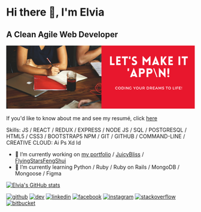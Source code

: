 # Hi there 👋, I'm Elvia
## A Clean Agile Web Developer



![I am a Clean Agile Web Developer](https://github.com/juicybliss/Elvia-Camarena/blob/main/redappbanner.png)

If you'd like to know about me and see my resumé, click [here](https://www.juicybliss.com/about)

Skills: 
JS / REACT / REDUX / EXPRESS / NODE JS / SQL / POSTGRESQL / HTML5 / CSS3 / BOOTSTRAP5 
NPM / GIT  / GITHUB / COMMAND-LINE / CREATIVE CLOUD: Ai Ps Xd Id


- 🔭 I’m currently working on [my portfolio](https://www.elviacamarena.dev) / [JuicyBliss](https://www.juicybliss.com) / [FlyingStarsFengShui](http://www.flyingstarsfengshui.com) 
- 🌱 I’m currently learning Python / Ruby / Ruby on Rails / MongoDB / Mongoose / Figma   





[![Elvia's GitHub stats](https://github-readme-stats.vercel.app/api?username=juicybliss&show_icons=true&theme=merko
)](https://github.com/juicybliss/github-readme-stats)







[<img src='https://cdn.jsdelivr.net/npm/simple-icons@3.0.1/icons/github.svg' alt='github' height='40'>](https://github.com/juicybliss)  [<img src='https://cdn.jsdelivr.net/npm/simple-icons@3.0.1/icons/dev-dot-to.svg' alt='dev' height='40'>](https://dev.to/elvia)  [<img src='https://cdn.jsdelivr.net/npm/simple-icons@3.0.1/icons/linkedin.svg' alt='linkedin' height='40'>](https://www.linkedin.com/in/elvia-camarena-5149a513/)  [<img src='https://cdn.jsdelivr.net/npm/simple-icons@3.0.1/icons/facebook.svg' alt='facebook' height='40'>](https://www.facebook.com/elvia.dev)  [<img src='https://cdn.jsdelivr.net/npm/simple-icons@3.0.1/icons/instagram.svg' alt='instagram' height='40'>](https://www.instagram.com/juicy4life111/)  [<img src='https://cdn.jsdelivr.net/npm/simple-icons@3.0.1/icons/stackoverflow.svg' alt='stackoverflow' height='40'>](https://stackoverflow.com/users/14930384/elvia-camarena)  [<img src='https://cdn.jsdelivr.net/npm/simple-icons@3.0.1/icons/bitbucket.svg' alt='bitbucket' height='40'>](https://bitbucket.org/juicybliss/)  


